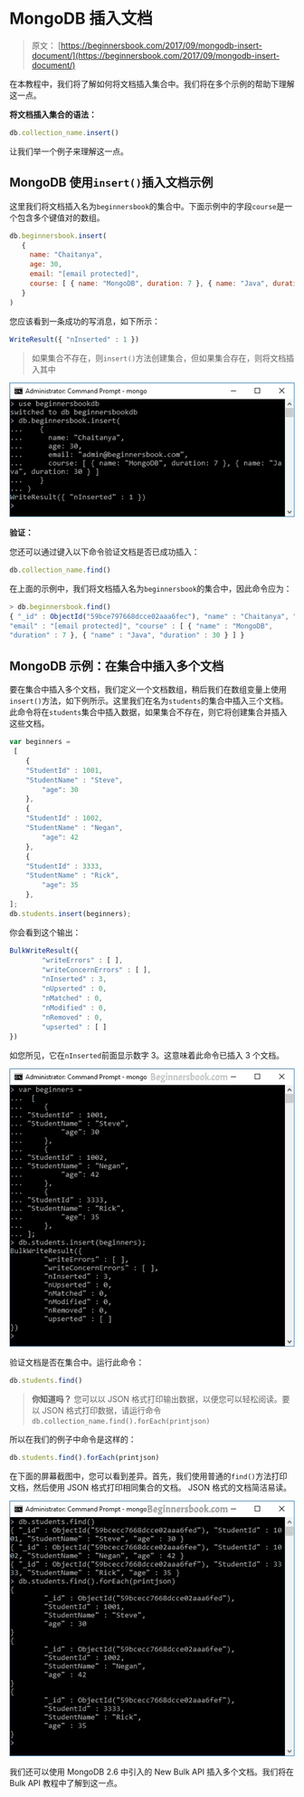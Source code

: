 # MongoDB 插入文档

> 原文： [https://beginnersbook.com/2017/09/mongodb-insert-document/](https://beginnersbook.com/2017/09/mongodb-insert-document/)

在本教程中，我们将了解如何将文档插入集合中。我们将在多个示例的帮助下理解这一点。

**将文档插入集合的语法：**

```js
db.collection_name.insert()
```

让我们举一个例子来理解这一点。

## MongoDB 使用`insert()`插入文档示例

这里我们将文档插入名为`beginnersbook`的集合中。下面示例中的字段`course`是一个包含多个键值对的数组。

```js
db.beginnersbook.insert(  
   {  
     name: "Chaitanya",  
     age: 30,
     email: "[email protected]",
     course: [ { name: "MongoDB", duration: 7 }, { name: "Java", duration: 30 } ]
   }  
)
```

您应该看到一条成功的写消息，如下所示：

```js
WriteResult({ "nInserted" : 1 })
```

> 如果集合不存在，则`insert()`方法创建集合，但如果集合存在，则将文档插入其中

![MongoDB Insert Document](img/9b65c605e4e8c649415808ade5d59ed4.jpg)

**验证：**

您还可以通过键入以下命令验证文档是否已成功插入：

```js
db.collection_name.find()
```

在上面的示例中，我们将文档插入名为`beginnersbook`的集合中，因此命令应为：

```js
> db.beginnersbook.find()
{ "_id" : ObjectId("59bce797668dcce02aaa6fec"), "name" : "Chaitanya", "age" : 30, 
"email" : "[email protected]", "course" : [ { "name" : "MongoDB", 
"duration" : 7 }, { "name" : "Java", "duration" : 30 } ] }
```

## MongoDB 示例：在集合中插入多个文档

要在集合中插入多个文档，我们定义一个文档数组，稍后我们在数组变量上使用`insert()`方法，如下例所示。这里我们在名为`students`的集合中插入三个文档。此命令将在`students`集合中插入数据，如果集合不存在，则它将创建集合并插入这些文档。

```js
var beginners =
 [
    {
	"StudentId" : 1001,
	"StudentName" : "Steve",
        "age": 30
    },
    {
	"StudentId" : 1002,
	"StudentName" : "Negan",
        "age": 42
    },
    {
	"StudentId" : 3333,
	"StudentName" : "Rick",
        "age": 35
    },
];
db.students.insert(beginners);
```

你会看到这个输出：

```js
BulkWriteResult({
        "writeErrors" : [ ],
        "writeConcernErrors" : [ ],
        "nInserted" : 3,
        "nUpserted" : 0,
        "nMatched" : 0,
        "nModified" : 0,
        "nRemoved" : 0,
        "upserted" : [ ]
})
```

如您所见，它在`nInserted`前面显示数字 3。这意味着此命令已插入 3 个文档。

![MongoDB Insert multiple Documents](img/9a5c6a3e1a01602180cec27df3971249.jpg)

验证文档是否在集合中。运行此命令：

```js
db.students.find()
```

> **你知道吗？** 您可以以 JSON 格式打印输出数据，以便您可以轻松阅读。要以 JSON 格式打印数据，请运行命令`db.collection_name.find().forEach(printjson)`

所以在我们的例子中命令是这样的：

```js
db.students.find().forEach(printjson)
```

在下面的屏幕截图中，您可以看到差异。首先，我们使用普通的`find()`方法打印文档，然后使用 JSON 格式打印相同集合的文档。 JSON 格式的文档简洁易读。

![Printing documents in JSON format](img/f3d7706a23f29e28fcb2f62ce23d6699.jpg)

我们还可以使用 MongoDB 2.6 中引入的 New Bulk API 插入多个文档。我们将在 Bulk API 教程中了解到这一点。